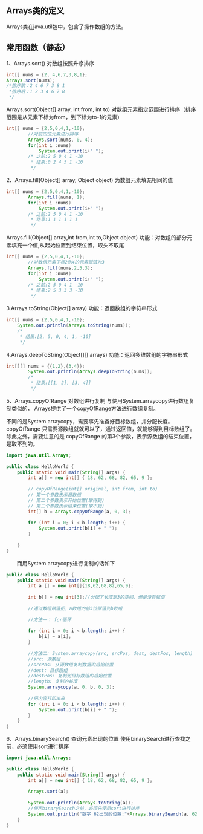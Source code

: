 ﻿## Arrays类的定义
Arrays类在java.util包中，包含了操作数组的方法。

## 常用函数（静态）
1、Arrays.sort()
对数组按照升序排序

```java
int[] nums = {2, 4,6,7,3,8,1};
Arrays.sort(nums);
/*排序前：2 4 6 7 3 8 1
 *排序后：1 2 3 4 6 7 8
 */
```

Arrays.sort(Object[] array, int from, int to)
对数组元素指定范围进行排序（排序范围是从元素下标为from，到下标为to-1的元素）

```java
int[] nums = {2,5,0,4,1,-10};
        //对前四位元素进行排序
        Arrays.sort(nums, 0, 4);
        for(int i :nums)
            System.out.print(i+" ");
        /* 之前:2 5 0 4 1 -10
         * 结果:0 2 4 5 1 -10 
         */
```

2、Arrays.fill(Object[] array, Object object)
为数组元素填充相同的值

```java
int[] nums = {2,5,0,4,1,-10};
        Arrays.fill(nums, 1);
        for(int i :nums)
            System.out.print(i+" ");
        /* 之前:2 5 0 4 1 -10
         * 结果:1 1 1 1 1 1 
         */
```

Arrays.fill(Object[] array,int from,int to,Object object)
功能：对数组的部分元素填充一个值,从起始位置到结束位置，取头不取尾

```java
int[] nums = {2,5,0,4,1,-10};
        //对数组元素下标2到4的元素赋值为3
        Arrays.fill(nums,2,5,3);
        for(int i :nums)
            System.out.print(i+" ");
        /* 之前:2 5 0 4 1 -10
         * 结果:2 5 3 3 3 -10 
         */
```

3.Arrays.toString(Object[] array)
功能：返回数组的字符串形式

```java
int[] nums = {2,5,0,4,1,-10};
    System.out.println(Arrays.toString(nums));
    /*
     * 结果:[2, 5, 0, 4, 1, -10]
     */
```

4.Arrays.deepToString(Object[][] arrays)
功能：返回多维数组的字符串形式

```java
int[][] nums = {{1,2},{3,4}};
        System.out.println(Arrays.deepToString(nums));
        /*
         * 结果:[[1, 2], [3, 4]]
         */
```

5、Arrays.copyOfRange
对数组进行复制
与使用System.arraycopy进行数组复制类似的， Arrays提供了一个copyOfRange方法进行数组复制。

不同的是System.arraycopy，需要事先准备好目标数组，并分配长度。 copyOfRange 只需要源数组就就可以了，通过返回值，就能够得到目标数组了。
除此之外，需要注意的是 copyOfRange 的第3个参数，表示源数组的结束位置，是取不到的。

```java
import java.util.Arrays;
 
public class HelloWorld {
    public static void main(String[] args) {
        int a[] = new int[] { 18, 62, 68, 82, 65, 9 };
 
        // copyOfRange(int[] original, int from, int to)
        // 第一个参数表示源数组
        // 第二个参数表示开始位置(取得到)
        // 第三个参数表示结束位置(取不到)
        int[] b = Arrays.copyOfRange(a, 0, 3);
 
        for (int i = 0; i < b.length; i++) {
            System.out.print(b[i] + " ");
        }
 
    }
}
```

　　而用System.arraycopy进行复制的话如下

```java
public class HelloWorld {
    public static void main(String[] args) {
        int a [] = new int[]{18,62,68,82,65,9};
          
        int b[] = new int[3];//分配了长度是3的空间，但是没有赋值
          
        //通过数组赋值把，a数组的前3位赋值到b数组
          
        //方法一： for循环
          
        for (int i = 0; i < b.length; i++) {
            b[i] = a[i];
        }
         
        //方法二: System.arraycopy(src, srcPos, dest, destPos, length)
        //src: 源数组
        //srcPos: 从源数组复制数据的启始位置
        //dest: 目标数组
        //destPos: 复制到目标数组的启始位置
        //length: 复制的长度      
        System.arraycopy(a, 0, b, 0, 3);
          
        //把内容打印出来
        for (int i = 0; i < b.length; i++) {
            System.out.print(b[i] + " ");
        }
    }
}
```

6、Arrays.binarySearch()
查询元素出现的位置
使用binarySearch进行查找之前，必须使用sort进行排序

```java
import java.util.Arrays;
  
public class HelloWorld {
    public static void main(String[] args) {
        int a[] = new int[] { 18, 62, 68, 82, 65, 9 };
  
        Arrays.sort(a);
  
        System.out.println(Arrays.toString(a));
        //使用binarySearch之前，必须先使用sort进行排序
        System.out.println("数字 62出现的位置:"+Arrays.binarySearch(a, 62));
    }
}
```

